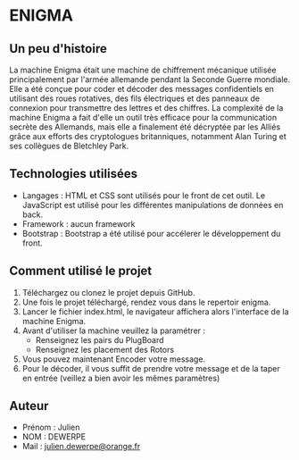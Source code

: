 # ENIGMA 

## Un peu d'histoire
La machine Enigma était une machine de chiffrement mécanique utilisée principalement par l'armée allemande pendant la Seconde Guerre mondiale. Elle a été conçue pour coder et décoder des messages confidentiels en utilisant des roues rotatives, des fils électriques et des panneaux de connexion pour transmettre des lettres et des chiffres. La complexité de la machine Enigma a fait d'elle un outil très efficace pour la communication secrète des Allemands, mais elle a finalement été décryptée par les Alliés grâce aux efforts des cryptologues britanniques, notamment Alan Turing et ses collègues de Bletchley Park.

## Technologies utilisées
- Langages : HTML et CSS sont utilisés pour le front de cet outil. Le JavaScript est utilisé pour les différentes manipulations de données en back.
- Framework : aucun framework
- Bootstrap : Bootstrap a été utilisé pour accélerer le développement du front.

## Comment utilisé le projet
1. Téléchargez ou clonez le projet depuis GitHub.
2. Une fois le projet téléchargé, rendez vous dans le repertoir enigma.
3. Lancer le fichier index.html, le navigateur affichera alors l'interface de la machine Enigma.
4. Avant d'utiliser la machine veuillez la paramétrer :
    - Renseignez les pairs du PlugBoard
    - Renseignez les placement des Rotors
5. Vous pouvez maintenant Encoder votre message.
6. Pour le décoder, il vous suffit de prendre votre message et de la taper en entrée (veillez a bien avoir les mêmes paramètres)

## Auteur
- Prénom : Julien 
- NOM : DEWERPE
- Mail : julien.dewerpe@orange.fr